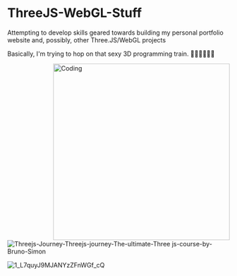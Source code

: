 # ThreeJS-WebGL-Stuff
Attempting to develop skills geared towards building my personal portfolio website and, possibly, other Three.JS/WebGL projects

Basically, I'm trying to hop on that sexy 3D programming train. 🚂🚂🚄🚄🚅🚅

<img align="right" alt="Coding" width="400" src="https://i.giphy.com/media/k6VW5GNEiAdGa31jPz/giphy.gif">

![Threejs-Journey-Threejs-journey-The-ultimate-Three js-course-by-Bruno-Simon](https://user-images.githubusercontent.com/66035537/201234058-bad9b87a-f4f2-4be2-a759-3aec39a2ca30.png)

![1_L7quyJ9MJANYzZFnWGf_cQ](https://user-images.githubusercontent.com/66035537/201234413-d11f96e4-298c-42a5-af9f-b8e5ece3de1b.png)
